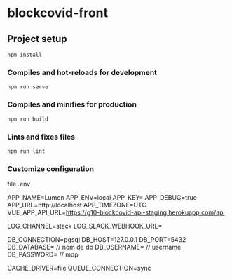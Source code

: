 # blockcovid-front

## Project setup
```
npm install
```

### Compiles and hot-reloads for development
```
npm run serve
```

### Compiles and minifies for production
```
npm run build
```

### Lints and fixes files
```
npm run lint
```

### Customize configuration
file  .env 

APP_NAME=Lumen
APP_ENV=local
APP_KEY=
APP_DEBUG=true
APP_URL=http://localhost
APP_TIMEZONE=UTC
VUE_APP_API_URL=https://g10-blockcovid-api-staging.herokuapp.com/api

LOG_CHANNEL=stack
LOG_SLACK_WEBHOOK_URL=

DB_CONNECTION=pgsql
DB_HOST=127.0.0.1
DB_PORT=5432
DB_DATABASE= // nom de db
DB_USERNAME= // username
DB_PASSWORD=  // mdp

CACHE_DRIVER=file
QUEUE_CONNECTION=sync


